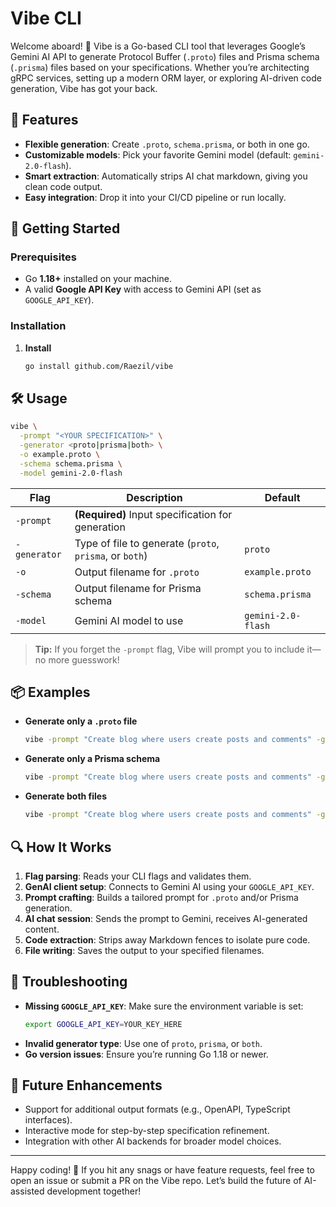 # Vibe CLI

Welcome aboard! 🚀 Vibe is a Go-based CLI tool that leverages Google’s Gemini AI API to generate Protocol Buffer (`.proto`) files and Prisma schema (`.prisma`) files based on your specifications. Whether you’re architecting gRPC services, setting up a modern ORM layer, or exploring AI-driven code generation, Vibe has got your back.

## 🌟 Features

- **Flexible generation**: Create `.proto`, `schema.prisma`, or both in one go.
- **Customizable models**: Pick your favorite Gemini model (default: `gemini-2.0-flash`).
- **Smart extraction**: Automatically strips AI chat markdown, giving you clean code output.
- **Easy integration**: Drop it into your CI/CD pipeline or run locally.

## 🚀 Getting Started

### Prerequisites

- Go **1.18+** installed on your machine.
- A valid **Google API Key** with access to Gemini API (set as `GOOGLE_API_KEY`).

### Installation

1. **Install**
   ```bash
   go install github.com/Raezil/vibe
   ```

## 🛠️ Usage

```bash
vibe \
  -prompt "<YOUR SPECIFICATION>" \
  -generator <proto|prisma|both> \
  -o example.proto \
  -schema schema.prisma \
  -model gemini-2.0-flash
```

| Flag        | Description                                                        | Default             |
|-------------|--------------------------------------------------------------------|---------------------|
| `-prompt`   | **(Required)** Input specification for generation                  |                     |
| `-generator`| Type of file to generate (`proto`, `prisma`, or `both`)           | `proto`             |
| `-o`        | Output filename for `.proto`                                       | `example.proto`     |
| `-schema`   | Output filename for Prisma schema                                  | `schema.prisma`     |
| `-model`    | Gemini AI model to use                                             | `gemini-2.0-flash`  |

> **Tip:** If you forget the `-prompt` flag, Vibe will prompt you to include it—no more guesswork!

## 📦 Examples

- **Generate only a `.proto` file**
  ```bash
  vibe -prompt "Create blog where users create posts and comments" -generator proto
  ```
- **Generate only a Prisma schema**
  ```bash
  vibe -prompt "Create blog where users create posts and comments" -generator prisma
  ```
- **Generate both files**
  ```bash
  vibe -prompt "Create blog where users create posts and comments" -generator both
  ```

## 🔍 How It Works

1. **Flag parsing**: Reads your CLI flags and validates them.
2. **GenAI client setup**: Connects to Gemini AI using your `GOOGLE_API_KEY`.
3. **Prompt crafting**: Builds a tailored prompt for `.proto` and/or Prisma generation.
4. **AI chat session**: Sends the prompt to Gemini, receives AI-generated content.
5. **Code extraction**: Strips away Markdown fences to isolate pure code.
6. **File writing**: Saves the output to your specified filenames.

## 🤔 Troubleshooting

- **Missing `GOOGLE_API_KEY`**: Make sure the environment variable is set:
  ```bash
  export GOOGLE_API_KEY=YOUR_KEY_HERE
  ```
- **Invalid generator type**: Use one of `proto`, `prisma`, or `both`.
- **Go version issues**: Ensure you’re running Go 1.18 or newer.

## 🌱 Future Enhancements

- Support for additional output formats (e.g., OpenAPI, TypeScript interfaces).
- Interactive mode for step-by-step specification refinement.
- Integration with other AI backends for broader model choices.

---

Happy coding! 🎉 If you hit any snags or have feature requests, feel free to open an issue or submit a PR on the Vibe repo. Let’s build the future of AI-assisted development together!

